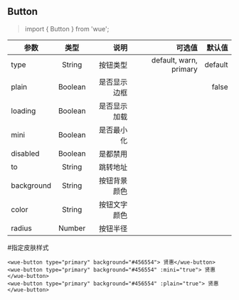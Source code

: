 ## Button

> import { Button } from 'wue';


| 参数           | 类型          | 说明  | 可选值| 默认值|
| ------------- |:-------------:| -----:|-----:|-----:|
| type         | String |按钮类型| default, warn, primary| default|
| plain         | Boolean |是否显示边框| | false|
| loading       | Boolean |是否显示加载|
| mini       | Boolean |是否最小化|
| disabled       | Boolean |是都禁用|
| to       | String |跳转地址|
| background       | String |按钮背景颜色|
| color       | String |按钮文字颜色|
| radius       | Number |按钮半径|


#指定皮肤样式
```
<wue-button type="primary" background="#456554"> 贤惠</wue-button>
<wue-button type="primary" background="#456554" :mini="true"> 贤惠</wue-button>
<wue-button type="primary" background="#456554" :plain="true"> 贤惠</wue-button>
```